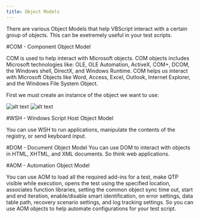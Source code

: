 ```yaml
---
title: Object Models
---
```


There are various Object Models that help VBScript interact with a certain group of objects. This can be exetremely useful in your test scripts.


#COM - Component Object Model

COM is used to help interact with Microsoft objects. COM  objects includes Microsoft technologies like: OLE, OLE Automation, ActiveX, COM+, DCOM, the Windows shell, DirectX, and Windows Runtime. COM helps us interact with Microsoft Objects like Word, Access, Excel, Outlook, Internet Explorer, and the Windows File System Object.

First we must create an instance of the object we want to use:

![alt text](https://cloud.githubusercontent.com/assets/10998057/10380785/a94eb7ac-6ddb-11e5-876e-ed0e1168ac6b.PNG "User")
![alt text](https://cloud.githubusercontent.com/assets/10998057/10380818/d9121a92-6ddb-11e5-8388-8ff1453ed118.PNG "User")

#WSH - Windows Script Host Object Model

You can use WSH to run applications, manipulate the contents of the registry, or send keyboard input.

#DOM - Document Object Model
You can use DOM to interact with objects in HTML, XHTML, and XML documents. So think web applications. 

#AOM - Automation Object Model

You can use AOM to load all the required add-ins for a test, make QTP visible while execution, opens the test using the specified location, associates function libraries, setting the common object sync time out, start and end iteration, enable/disable smart identification, on error settings, data table path, recovery scenario settings, and log tracking settings. So you can use AOM objects to help automate configurations for your test script. 


